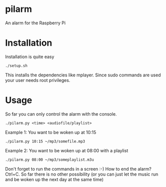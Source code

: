 pilarm
======

An alarm for the Raspberry Pi


Installation
============
Installation is quite easy

	./setup.sh

This installs the dependencies like mplayer. Since sudo commands are used your user needs root privileges.


Usage
=====
So far you can only control the alarm with the console.

	./pilarm.py <time> <audiofile/playlist>

Example 1: You want to be woken up at 10:15

	./pilarm.py 10:15 ~/mp3/somefile.mp3

Example 2: You want to be woken up at 08:00 with a playlist

	./pilarm.py 08:00 ~/mp3/someplaylist.m3u

Don't forget to run the commands in a screen :-)
How to end the alarm? Ctrl+C. So far there is no other possibility (or you can just let the music run and be woken up the next day at the same time)
